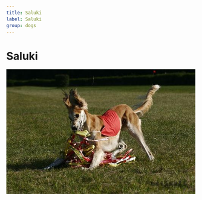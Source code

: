```yaml
---
title: Saluki
label: Saluki
group: dogs
---
```


# Saluki

![Saluki](/assets/images/Saluki/image.jpg "Saluki")